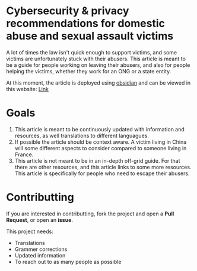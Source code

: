 # Cybersecurity & privacy recommendations for domestic abuse and sexual assault victims

A lot of times the law isn't quick enough to support victims, and some victims are unfortunately stuck with their abusers.
This article is meant to be a guide for people working on leaving their abusers, and also for people helping the victims, whether they work for an ONG or a state entity.

At this moment, the article is deployed using [obsidian](https://obsidian.md/) and can be viewed in this website: [Link](https://publish.obsidian.md/cybersecuritydomestivviolencevictims/Privacidade+e+seguran%C3%A7a+online+para+v%C3%ADtimas+de+viol%C3%AAncia+dom%C3%A9stica+e+abuso+sexual)

# Goals

1. This article is meant to be continuously updated with information and resources, as well translations to different languagues.
2. If possible the article should be context aware. A victim living in China will some different aspects to consider compared to someone living in France.
3. This article is not meant to be in an in-depth off-grid guide. For that there are other resources, and this article links to some more resources. This article is specifically for people who need to escape their abusers.

# Contributting

If you are interested in contributting, fork the project and open a **Pull Request**, or open an **issue**.

This project needs:

- Translations
- Grammer corrections
- Updated information
- To reach out to as many people as possible
